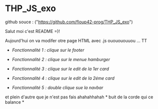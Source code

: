 # THP_JS_exo

github souce : ("https://github.com/floup42-prog/THP_JS_exo")

Salut moi c'est README =)!

Aujourd'hui on va modifer otre page HTML avec .js ououououuou ... TT

- *Fonctionnalité 1 : clique sur le footer*

- *Fonctionnalité 2 : clique sur le menue hamburger*

- *Fonctionnalité 3 : clique sur le edit de la 1er card*

- *Fonctionnalité 4 : clique sur le edit de la 2éme card*

- *Fonctionnalité 5 : double clique sue la navbar*


et plein d'autre que je n'est pas fais ahahahhahah  * buit de la corde qui ce balance *
